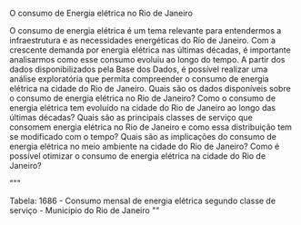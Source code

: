 O consumo de Energia elétrica no Rio de Janeiro




O consumo de energia elétrica é um tema relevante para entendermos a infraestrutura e as necessidades energéticas do Rio de Janeiro. Com a crescente demanda por energia elétrica nas últimas décadas, é importante analisarmos como esse consumo evoluiu ao longo do tempo. A partir dos dados disponibilizados pela Base dos Dados, é possível realizar uma análise exploratória que permita compreender o consumo de energia elétrica na cidade do Rio de Janeiro.
Quais são os dados disponíveis sobre o consumo de energia elétrica no Rio de Janeiro?
Como o consumo de energia elétrica tem evoluído na cidade do Rio de Janeiro ao longo das últimas décadas?
Quais são as principais classes de serviço que consomem energia elétrica no Rio de Janeiro e como essa distribuição tem se modificado com o tempo?
Quais são as implicações do consumo de energia elétrica no meio ambiente na cidade do Rio de Janeiro?
Como é possível otimizar o consumo de energia elétrica na cidade do Rio de Janeiro?



"""












Tabela:
1686 - Consumo mensal de energia elétrica segundo classe de serviço - Municipio do Rio de Janeiro
""
